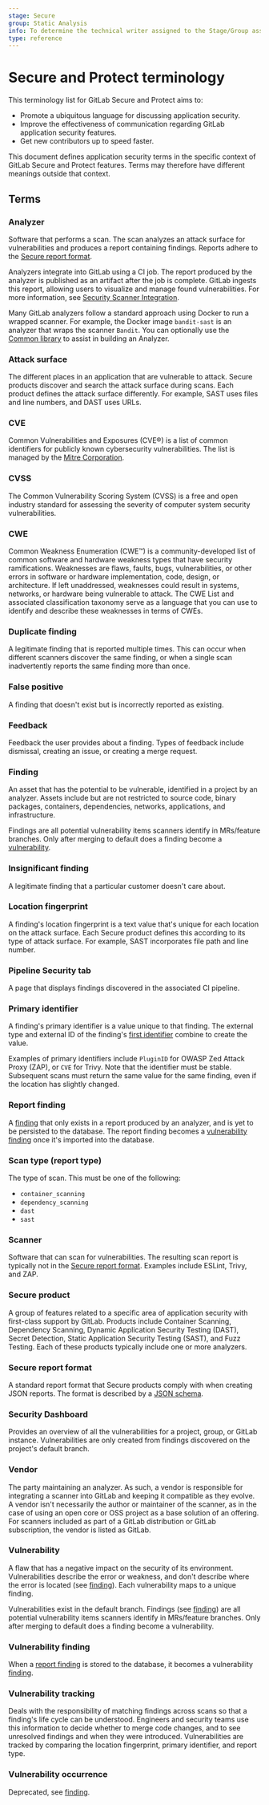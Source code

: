 ```yaml
---
stage: Secure
group: Static Analysis
info: To determine the technical writer assigned to the Stage/Group associated with this page, see https://about.gitlab.com/handbook/engineering/ux/technical-writing/#assignments
type: reference
---
```


# Secure and Protect terminology

This terminology list for GitLab Secure and Protect aims to:

- Promote a ubiquitous language for discussing application security.
- Improve the effectiveness of communication regarding GitLab application security features.
- Get new contributors up to speed faster.

This document defines application security terms in the specific context of GitLab Secure and
Protect features. Terms may therefore have different meanings outside that context.

## Terms

### Analyzer

Software that performs a scan. The scan analyzes an attack surface for vulnerabilities and produces
a report containing findings. Reports adhere to the [Secure report format](#secure-report-format).

Analyzers integrate into GitLab using a CI job. The report produced by the analyzer is published as
an artifact after the job is complete. GitLab ingests this report, allowing users to visualize and
manage found vulnerabilities. For more information, see [Security Scanner Integration](../../../development/integrations/secure.md).

Many GitLab analyzers follow a standard approach using Docker to run a wrapped scanner. For example,
the Docker image `bandit-sast` is an analyzer that wraps the scanner `Bandit`. You can optionally
use the [Common library](https://gitlab.com/gitlab-org/security-products/analyzers/common)
to assist in building an Analyzer.

### Attack surface

The different places in an application that are vulnerable to attack. Secure products discover and
search the attack surface during scans. Each product defines the attack surface differently. For
example, SAST uses files and line numbers, and DAST uses URLs.

### CVE

Common Vulnerabilities and Exposures (CVE®) is a list of common identifiers for publicly known
cybersecurity vulnerabilities. The list is managed by the [Mitre Corporation](https://cve.mitre.org/).

### CVSS

The Common Vulnerability Scoring System (CVSS) is a free and open industry standard for assessing
the severity of computer system security vulnerabilities.

### CWE

Common Weakness Enumeration (CWE™) is a community-developed list of common software and hardware
weakness types that have security ramifications. Weaknesses are flaws, faults, bugs,
vulnerabilities, or other errors in software or hardware implementation, code, design, or
architecture. If left unaddressed, weaknesses could result in systems, networks, or hardware being
vulnerable to attack. The CWE List and associated classification taxonomy serve as a language that
you can use to identify and describe these weaknesses in terms of CWEs.

### Duplicate finding

A legitimate finding that is reported multiple times. This can occur when different scanners
discover the same finding, or when a single scan inadvertently reports the same finding more than
once.

### False positive

A finding that doesn't exist but is incorrectly reported as existing.

### Feedback

Feedback the user provides about a finding. Types of feedback include dismissal, creating an issue,
or creating a merge request.

### Finding

An asset that has the potential to be vulnerable, identified in a project by an analyzer. Assets
include but are not restricted to source code, binary packages, containers, dependencies, networks,
applications, and infrastructure.

Findings are all potential vulnerability items scanners identify in MRs/feature branches. Only after merging to default does a finding become a [vulnerability](#vulnerability).

### Insignificant finding

A legitimate finding that a particular customer doesn't care about.

### Location fingerprint

A finding's location fingerprint is a text value that's unique for each location on the attack
surface. Each Secure product defines this according to its type of attack surface. For example, SAST
incorporates file path and line number.

### Pipeline Security tab

A page that displays findings discovered in the associated CI pipeline.

### Primary identifier

A finding's primary identifier is a value unique to that finding. The external type and external ID
of the finding's [first identifier](https://gitlab.com/gitlab-org/security-products/security-report-schemas/-/blob/v2.4.0-rc1/dist/sast-report-format.json#L228)
combine to create the value.

Examples of primary identifiers include `PluginID` for OWASP Zed Attack Proxy (ZAP), or `CVE` for
Trivy. Note that the identifier must be stable. Subsequent scans must return the same value for the
same finding, even if the location has slightly changed.

### Report finding

A [finding](#finding) that only exists in a report produced by an analyzer, and is yet to be
persisted to the database. The report finding becomes a [vulnerability finding](#vulnerability-finding)
once it's imported into the database.

### Scan type (report type)

The type of scan. This must be one of the following:

- `container_scanning`
- `dependency_scanning`
- `dast`
- `sast`

### Scanner

Software that can scan for vulnerabilities. The resulting scan report is typically not in the
[Secure report format](#secure-report-format). Examples include ESLint, Trivy, and ZAP.

### Secure product

A group of features related to a specific area of application security with first-class support by
GitLab. Products include Container Scanning, Dependency Scanning, Dynamic Application Security
Testing (DAST), Secret Detection, Static Application Security Testing (SAST), and Fuzz Testing. Each
of these products typically include one or more analyzers.

### Secure report format

A standard report format that Secure products comply with when creating JSON reports. The format is described by a
[JSON schema](https://gitlab.com/gitlab-org/security-products/security-report-schemas).

### Security Dashboard

Provides an overview of all the vulnerabilities for a project, group, or GitLab instance.
Vulnerabilities are only created from findings discovered on the project's default branch.

### Vendor

The party maintaining an analyzer. As such, a vendor is responsible for integrating a scanner into
GitLab and keeping it compatible as they evolve. A vendor isn't necessarily the author or maintainer
of the scanner, as in the case of using an open core or OSS project as a base solution of an
offering. For scanners included as part of a GitLab distribution or GitLab subscription, the vendor
is listed as GitLab.

### Vulnerability

A flaw that has a negative impact on the security of its environment. Vulnerabilities describe the
error or weakness, and don't describe where the error is located (see [finding](#finding)).
Each vulnerability maps to a unique finding.

Vulnerabilities exist in the default branch. Findings (see [finding](#finding)) are all potential vulnerability items scanners identify in MRs/feature branches. Only after merging to default does a finding become a vulnerability.

### Vulnerability finding

When a [report finding](#report-finding) is stored to the database, it becomes a vulnerability
[finding](#finding).

### Vulnerability tracking

Deals with the responsibility of matching findings across scans so that a finding's life cycle can
be understood. Engineers and security teams use this information to decide whether to merge code
changes, and to see unresolved findings and when they were introduced. Vulnerabilities are tracked
by comparing the location fingerprint, primary identifier, and report type.

### Vulnerability occurrence

Deprecated, see [finding](#finding).
